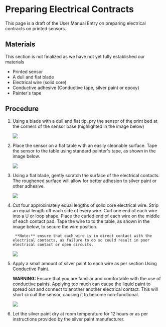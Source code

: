 # Preparing Electrical Contracts #

This page is a draft of the User Manual Entry on preparing electrical contracts on printed sensors.

## Materials ##

This section is not finalized as we have not yet fully established our materials

- Printed sensor
- A dull and flat blade
- Electrical wire (solid core)
- Conductive adhesive (Conductive tape, silver paint or epoxy)
- Painter's tape

## Procedure ##

1. Using a blade with a dull and flat tip, pry the sensor of the print bed at the corners of the sensor base (highlighted in the image below)

 	  ![](https://raw.githubusercontent.com/keeganmjgreen/3D-Printed-Sensors-Manual-Demo/main/img/CantileverOnPrintBedAnnotated.png)

2. Place the sensor on a flat table with an easily cleanable surface. Tape the sensor to the table using standard painter's tape, as shown in the image below.  

 	  ![](https://raw.githubusercontent.com/keeganmjgreen/3D-Printed-Sensors-Manual-Demo/main/img/Cantilever-Taped-Down.jpg)

3. Using a flat blade, gently scratch the surface of the electrical contacts. The roughened surface will allow for better adhesion to silver paint or other adhesive.

   	![](https://raw.githubusercontent.com/keeganmjgreen/3D-Printed-Sensors-Manual-Demo/main/img/Cantilever-Roughened.jpg)

4. Cut four approximately equal lengths of solid core electrical wire. Strip an equal length off each side of every wire. Curl one end of each wire into a U or loop shape. Place the curled end of each wire on the middle of each contact pad. Tape the wire to to the table, as shown in the image below, to secure the wire position. 

		**Note:** ensure that each wire is in direct contact with the electrical contacts, as failure to do so could result in poor electrical contact or open circuits.

   	![](https://raw.githubusercontent.com/keeganmjgreen/3D-Printed-Sensors-Manual-Demo/main/img/Wire-Placement.png)

5. Apply a small amount of silver paint to each wire as per section Using Conductive Paint. 

      **WARNING:** Ensure that you are familiar and comfortable with the use of conductive paints. Applying too much can cause the liquid paint to spread out and connect     to another another electrical contact. This will short circuit the sensor, causing it to become non-functional. 

   	![](https://raw.githubusercontent.com/keeganmjgreen/3D-Printed-Sensors-Manual-Demo/main/img/Finished-Cantilever.jpg)

6. Let the silver paint dry at room temperature for 12 hours or as per instructions provided by the silver paint manufacturer.



